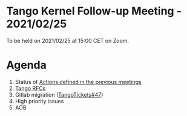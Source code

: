 # Tango Kernel Follow-up Meeting - 2021/02/25

To be held on 2021/02/25 at 15:00 CET on Zoom.

# Agenda
 
 1. Status of [Actions defined in the previous meetings](https://github.com/tango-controls/tango-kernel-followup/blob/master/2021/2021-02-11/Minutes.md#summary-of-remaining-actions)
 2. [Tango RFCs](https://github.com/tango-controls/rfc/wiki/Meeting-2021-02-25)
 3. Gitlab migration ([TangoTickets#47](https://github.com/tango-controls/TangoTickets/issues/47))
 4. High priority issues
 5. AOB
